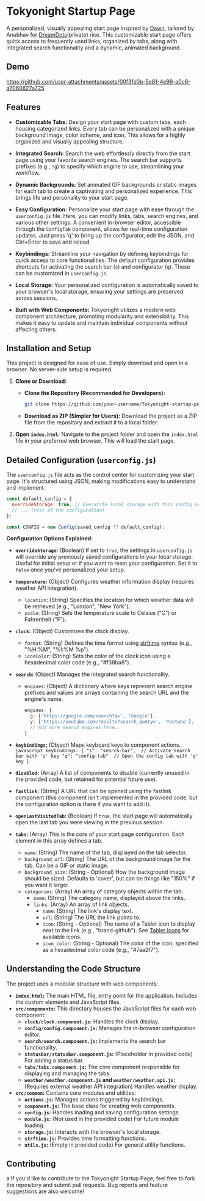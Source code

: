 # Tokyonight Startup Page

A personalized, visually appealing start page inspired by [Dawn](https://github.com/b-coimbra/dawn), tailored by Anubhav for [DreamDots](https://github.com/Terminal127/Hyprland-dotss)(private) rice. This customizable start page offers quick access to frequently used links, organized by tabs, along with integrated search functionality and a dynamic, animated background.

## Demo
https://github.com/user-attachments/assets/00f3fe0b-5e81-4e99-a0c6-a7060627a725

## Features

* **Customizable Tabs:** Design your start page with custom tabs, each housing categorized links. Every tab can be personalized with a unique background image, color scheme, and icon. This allows for a highly organized and visually appealing structure.

* **Integrated Search:** Search the web effortlessly directly from the start page using your favorite search engines.  The search bar supports prefixes (e.g., `!g`) to specify which engine to use, streamlining your workflow.

* **Dynamic Backgrounds:** Set animated GIF backgrounds or static images for each tab to create a captivating and personalized experience. This brings life and personality to your start page.

* **Easy Configuration:**  Personalize your start page with ease through the `userconfig.js` file. Here, you can modify links, tabs, search engines, and various other settings.  A convenient in-browser editor, accessible through the `ConfigTab` component, allows for real-time configuration updates.  Just press 'q' to bring up the configurator, edit the JSON, and Ctrl+Enter to save and reload.

* **Keybindings:** Streamline your navigation by defining keybindings for quick access to core functionalities. The default configuration provides shortcuts for activating the search bar (`s`) and configurator (`q`).  These can be customized in `userconfig.js`.

* **Local Storage:** Your personalized configuration is automatically saved to your browser's local storage, ensuring your settings are preserved across sessions.

* **Built with Web Components:**  Tokyonight utilizes a modern web component architecture, promoting modularity and extensibility.  This makes it easy to update and maintain individual components without affecting others.



## Installation and Setup

This project is designed for ease of use. Simply download and open in a browser. No server-side setup is required.

1. **Clone or Download:**
   - **Clone the Repository (Recommended for Developers):**
     ```bash
     git clone https://github.com/your-username/Tokyonight-startup-page.git
     ```
   - **Download as ZIP (Simpler for Users):**  Download the project as a ZIP file from the repository and extract it to a local folder.

2. **Open `index.html`:**  Navigate to the project folder and open the `index.html` file in your preferred web browser.  This will load the start page.



## Detailed Configuration (`userconfig.js`)

The `userconfig.js` file acts as the control center for customizing your start page.  It's structured using JSON, making modifications easy to understand and implement.

```javascript
const default_config = {
  overrideStorage: true, // Overwrite local storage with this config on load
  // ... (rest of the configuration)
};

const CONFIG = new Config(saved_config ?? default_config); 
```

**Configuration Options Explained:**

* **`overrideStorage`:** (Boolean)  If set to `true`, the settings in `userconfig.js` will override any previously saved configurations in your local storage. Useful for initial setup or if you want to reset your configuration.  Set it to `false` once you've personalized your setup.

* **`temperature`:** (Object)  Configures weather information display (requires weather API integration).
    * `location`: (String)  Specifies the location for which weather data will be retrieved (e.g., "London", "New York").
    * `scale`: (String) Sets the temperature scale to Celsius ("C") or Fahrenheit ("F").

* **`clock`:** (Object)  Customizes the clock display.
    * `format`: (String) Defines the time format using [strftime](https://github.com/samsonjs/strftime) syntax (e.g., "%H:%M", "%I:%M %p").
    * `iconColor`: (String)  Sets the color of the clock icon using a hexadecimal color code (e.g., "#f38ba8").

* **`search`:** (Object)  Manages the integrated search functionality.
    * `engines`: (Object) A dictionary where keys represent search engine prefixes and values are arrays containing the search URL and the engine's name.
      ```javascript
      engines: {
        g: ['https://google.com/search?q=', 'Google'],
        y: ['https://youtube.com/results?search_query=', 'Youtube'],
        // Add more search engines here...
      }
      ```

* **`keybindings`:** (Object) Maps keyboard keys to component actions.
      ```javascript
       keybindings: {
         "s": "search-bar",  // Activate search bar with 's' key
         "q": "config-tab"  // Open the config tab with 'q' key
       }
      ```

* **`disabled`:** (Array) A list of components to disable (currently unused in the provided code, but retained for potential future use).

* **`fastlink`:** (String) A URL that can be opened using the fastlink component (this component isn't implemented in the provided code, but the configuration option is there if you want to add it).

* **`openLastVisitedTab`:** (Boolean) If `true`, the start page will automatically open the last tab you were viewing in the previous session.

* **`tabs`:** (Array) This is the core of your start page configuration. Each element in this array defines a tab.
    * `name`: (String) The name of the tab, displayed on the tab selector.
    * `background_url`: (String) The URL of the background image for the tab.  Can be a GIF or static image.
    * `background_size`: (String - Optional) How the background image should be sized. Defaults to 'cover', but can be things like "150%" if you want it larger.
    * `categories`: (Array) An array of category objects within the tab.
        * `name`: (String) The category name, displayed above the links.
        * `links`: (Array) An array of link objects.
            * `name`: (String)  The link's display text.
            * `url`: (String) The URL the link points to.
            * `icon`: (String - Optional) The name of a Tabler icon to display next to the link (e.g., "brand-github").  See [Tabler Icons](https://tabler-icons.io/) for available icons.
            * `icon_color`: (String - Optional) The color of the icon, specified as a hexadecimal color code (e.g., "#7aa2f7").


## Understanding the Code Structure

The project uses a modular structure with web components:

* **`index.html`:** The main HTML file, entry point for the application.  Includes the custom elements and JavaScript files.
* **`src/components`:** This directory houses the JavaScript files for each web component:
    * **`clock/clock.component.js`:** Handles the clock display.
    * **`config/config.component.js`:** Manages the in-browser configuration editor.
    * **`search/search.component.js`:**  Implements the search bar functionality.
    * **`statusbar/statusbar.component.js`:** (Placeholder in provided code) For adding a status bar.
    * **`tabs/tabs.component.js`:** The core component responsible for displaying and managing the tabs.
    * **`weather/weather.component.js` and `weather/weather.api.js`:** (Requires external weather API integration) Handles weather display.
* **`src/common`:** Contains core modules and utilities:
    * **`actions.js`:** Manages actions triggered by keybindings.
    * **`component.js`:**  The base class for creating web components.
    * **`config.js`:** Handles loading and saving configuration settings.
    * **`module.js`:** (Not used in the provided code) For future module loading.
    * **`storage.js`:** Interacts with the browser's local storage.
    * **`strftime.js`:**  Provides time formatting functions.
    * **`utils.js`:**  (Empty in provided code) For general utility functions.

## Contributing
a
If you'd like to contribute to the Tokyonight Startup Page, feel free to fork the repository and submit pull requests.  Bug reports and feature suggestions are also welcome!
